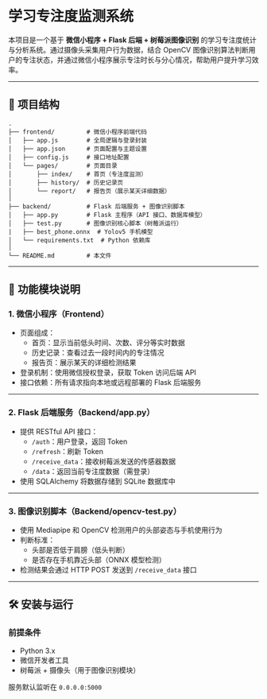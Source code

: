 # 学习专注度监测系统

本项目是一个基于 **微信小程序 + Flask 后端 + 树莓派图像识别** 的学习专注度统计与分析系统。通过摄像头采集用户行为数据，结合 OpenCV 图像识别算法判断用户的专注状态，并通过微信小程序展示专注时长与分心情况，帮助用户提升学习效率。

------

## 📁 项目结构

```
.
├── frontend/         # 微信小程序前端代码
│   ├── app.js        # 全局逻辑与登录封装
│   ├── app.json      # 页面配置与主题设置
│   ├── config.js     # 接口地址配置
│   └── pages/        # 页面目录
│       ├── index/    # 首页（专注度监测）
│       ├── history/  # 历史记录页
│       └── report/   # 报告页（展示某天详细数据）
│
├── backend/          # Flask 后端服务 + 图像识别脚本
│   ├── app.py        # Flask 主程序（API 接口、数据库模型）
│   ├── test.py       # 图像识别核心脚本（树莓派运行）
|   ├── best_phone.onnx  # Yolov5 手机模型
│   └── requirements.txt  # Python 依赖库
│
└── README.md         # 本文件
```

------

## 🧩 功能模块说明

### 1. 微信小程序（Frontend）

- 页面组成：
  - 首页：显示当前低头时间、次数、评分等实时数据
  - 历史记录：查看过去一段时间内的专注情况
  - 报告页：展示某天的详细检测结果
- 登录机制：使用微信授权登录，获取 Token 访问后端 API
- 接口依赖：所有请求指向本地或远程部署的 Flask 后端服务

------

### 2. Flask 后端服务（Backend/app.py）

- 提供 RESTful API 接口：
  - `/auth`：用户登录，返回 Token
  - `/refresh`：刷新 Token
  - `/receive_data`：接收树莓派发送的传感器数据
  - `/data`：返回当前专注度数据（需登录）
- 使用 SQLAlchemy 将数据存储到 SQLite 数据库中

------

### 3. 图像识别脚本（Backend/opencv-test.py）

- 使用 Mediapipe 和 OpenCV 检测用户的头部姿态与手机使用行为
- 判断标准：
  - 头部是否低于肩膀（低头判断）
  - 是否存在手机靠近头部（ONNX 模型检测）
- 检测结果会通过 HTTP POST 发送到 `/receive_data` 接口

------

## 🛠️ 安装与运行

### 前提条件

- Python 3.x
- 微信开发者工具
- 树莓派 + 摄像头（用于图像识别模块）

服务默认监听在 `0.0.0.0:5000`
